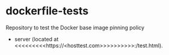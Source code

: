 # dockerfile-tests

Repository to test the Docker base image pinning policy

- server (located at <<<<<<<<<https://<hosttest.com>>>>>>>>>>:<port>/test.html).
